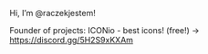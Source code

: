 Hi, I’m @raczekjestem!

Founder of projects:
ICONio - best icons! (free!)
 -> https://discord.gg/5H2S9xKXAm
